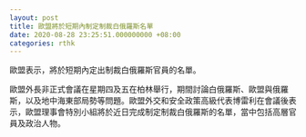 ```yaml
---
layout: post
title: 歐盟將於短期內制定制裁白俄羅斯名單
date: 2020-08-28 23:25:51.000000000 +08:00
categories: rthk
---
```


歐盟表示，將於短期內定出制裁白俄羅斯官員的名單。

歐盟外長非正式會議在星期四及五在柏林舉行，期間討論白俄羅斯、歐盟與俄羅斯，以及地中海東部局勢等問題。歐盟外交和安全政策高級代表博雷利在會議後表示，歐盟理事會特別小組將於近日完成制定制裁白俄羅斯的名單，當中包括高層官員及政治人物。
